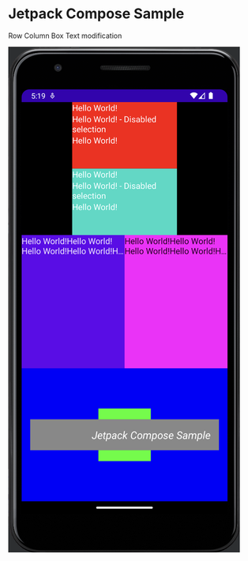 # Jetpack Compose Sample
Row
Column
Box
Text modification

![alt text](https://github.com/buddhasaikia/Jetpack-compose-sample/blob/master/screenshots/app.png?raw=true)